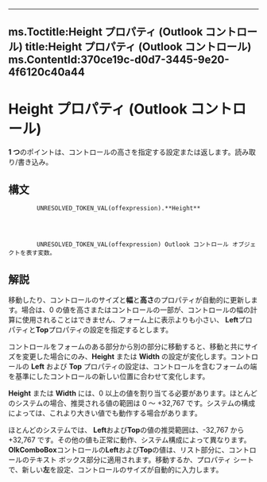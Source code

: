 

---
ms.Toctitle:Height プロパティ (Outlook コントロール)
title:Height プロパティ (Outlook コントロール)
ms.ContentId:370ce19c-d0d7-3445-9e20-4f6120c40a44
---
# Height プロパティ (Outlook コントロール)




**1 つ**のポイントは、コントロールの高さを指定する設定または返します。読み取り/書き込み。

## 構文

            UNRESOLVED_TOKEN_VAL(offexpression).**Height**




            UNRESOLVED_TOKEN_VAL(offexpression) Outlook コントロール オブジェクトを表す変数。



## 解説
移動したり、コントロールのサイズと**幅**と**高さ**のプロパティが自動的に更新します。場合は、0 の値を高さまたはコントロールの一部が、コントロールの幅の計算に使用されることはできません、フォーム上に表示よりも小さい、 **Left**プロパティと**Top**プロパティの設定を指定するとします。



コントロールをフォームのある部分から別の部分に移動すると、移動と共にサイズを変更した場合にのみ、**Height** または **Width** の設定が変化します。コントロールの **Left** および **Top** プロパティの設定は、コントロールを含むフォームの端を基準にしたコントロールの新しい位置に合わせて変化します。



**Height** または **Width** には、0 以上の値を割り当てる必要があります。ほとんどのシステムの場合、推奨される値の範囲は 0 ～ +32,767 です。システムの構成によっては、これより大きい値でも動作する場合があります。



ほとんどのシステムでは、 **Left**および**Top**の値の推奨範囲は、-32,767 から +32,767 です。その他の値も正常に動作、システム構成によって異なります。**OlkComboBox**コントロールの**Left**および**Top**の値は、リスト部分に、コントロールのテキスト ボックス部分に適用されます。移動するか、プロパティ シートで、新しい**左**を設定、コントロールのサイズが自動的に入力します。




